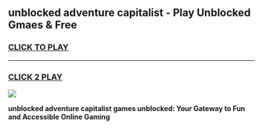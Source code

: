 
## unblocked adventure capitalist - Play Unblocked Gmaes & Free
<h3>
<a href="https://news.freeplayer.one?title=unblocked_adventure_capitalist&ref=16F">CLICK TO PLAY</a></h3>
<hr>

<h3>
<a href="https://news.freeplayer.one?title=unblocked_adventure_capitalist&ref=16F">CLICK 2 PLAY</a>
  
</h3>

<a href="https://news.freeplayer.one?title=unblocked_adventure_capitalist&ref=16F/"><img src="https://clearcache.store/games.png"></a>


**unblocked adventure capitalist games unblocked: Your Gateway to Fun and Accessible Online Gaming**
